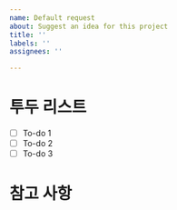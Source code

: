 ```yaml
---
name: Default request
about: Suggest an idea for this project
title: ''
labels: ''
assignees: ''

---
```


# 투두 리스트
- [ ] To-do 1
- [ ] To-do 2
- [ ] To-do 3

# 참고 사항

